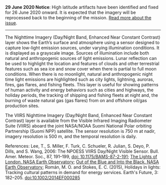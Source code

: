 **29 June 2020 Notice**: High latitude artifacts have been identified and fixed for 26 June 2020 onward. It is expected that the imagery will be reprocessed back to the beginning of the mission. [Read more about the issue](https://landweb.modaps.eosdis.nasa.gov/cgi-bin/NPP_QA/displayCase.cgi?esdt=NPP_VDNE&caseNum=PM_NPP_VDNE_20178&caseLocation=cases_data&action=small).

---

The Nighttime Imagery (Day/Night Band, Enhanced Near Constant Contrast) layer shows the Earth’s surface and atmosphere using a sensor designed to capture low-light emission sources, under varying illumination conditions. It is displayed as a grayscale image. Sources of illumination include both natural and anthropogenic sources of light emissions. Lunar reflection can be used to highlight the location and features of clouds and other terrestrial features such as sea ice and snow cover when there is partial to full moon conditions. When there is no moonlight, natural and anthropogenic night time light emissions are highlighted such as city lights, lightning, auroras, fires, gas flares, and fishing fleets. This layer is useful for showing patterns of human activity and energy behaviors such as cities and highways, the holiday periods, the tracking of shipping and fishing fleets at night and, the burning of waste natural gas (gas flares) from on and offshore oil/gas production sites.

The VIIRS Nighttime Imagery (Day/Night Band, Enhanced Near Constant Contrast) layer is available from the Visible Infrared Imaging Radiometer Suite (VIIRS) aboard the joint NASA/NOAA Suomi National Polar orbiting Partnership (Suomi NPP) satellite. The sensor resolution is 750 m at nadir, imagery resolution is 500 m, and the temporal resolution is daily.

References: Lee, T., S. Miller, F. Turk, C. Schueler, R. Julian, S. Deyo, P. Dills, and S. Wang, 2006: The NPOESS VIIRS Day/Night Visible Sensor. Bull. Amer. Meteor. Soc., 87, 191–199, [doi: 10.1175/BAMS-87-2-191](https://journals.ametsoc.org/doi/abs/10.1175/BAMS-87-2-191); [The Lights of London. NASA Earth Observatory](https://earthobservatory.nasa.gov/IOTD/view.php?id=78674); [Out of the Blue and Into the Black. NASA Earth Observatory](https://earthobservatory.nasa.gov/Features/IntotheBlack/); Román, M. O. and Stokes, E. C. (2015), Holidays in lights: Tracking cultural patterns in demand for energy services. Earth's Future, 3: 182–205. [doi:10.1002/2014EF000285](https://onlinelibrary.wiley.com/doi/10.1002/2014EF000285/full)
